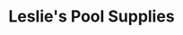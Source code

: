 ---
title: "Leslie's Pool Supplies"
url: /peoria/leslies-pool-supplies-west-cactus-road/
shop: swimming pool
---